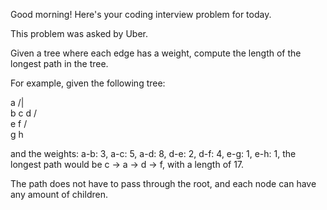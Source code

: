Good morning! Here's your coding interview problem for today.This problem was asked by Uber.Given a tree where each edge has a weight, compute the length of the longestpath in the tree.For example, given the following tree:   a  /|\ b c d    / \   e   f  / \ g   hand the weights: a-b: 3, a-c: 5, a-d: 8, d-e: 2, d-f: 4, e-g: 1, e-h: 1, thelongest path would be c -> a -> d -> f, with a length of 17.The path does not have to pass through the root, and each node can have anyamount of children.